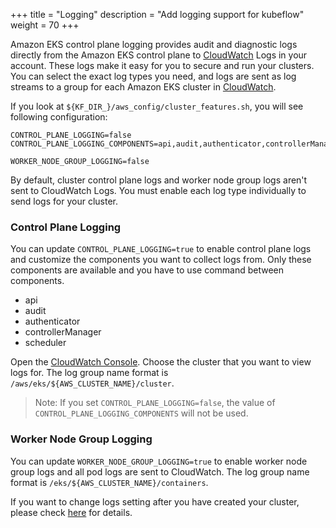 +++
title = "Logging"
description = "Add logging support for kubeflow"
weight = 70
+++

Amazon EKS control plane logging provides audit and diagnostic logs directly from the Amazon EKS control plane to [CloudWatch](https://aws.amazon.com/cloudwatch/) Logs in your account. These logs make it easy for you to secure and run your clusters. You can select the exact log types you need, and logs are sent as log streams to a group for each Amazon EKS cluster in [CloudWatch](https://aws.amazon.com/cloudwatch/).

If you look at `${KF_DIR_}/aws_config/cluster_features.sh`, you will see following configuration:

```shell
CONTROL_PLANE_LOGGING=false
CONTROL_PLANE_LOGGING_COMPONENTS=api,audit,authenticator,controllerManager,scheduler

WORKER_NODE_GROUP_LOGGING=false
```

By default, cluster control plane logs and worker node group logs aren't sent to CloudWatch Logs. You must enable each log type individually to send logs for your cluster.


### Control Plane Logging

You can update `CONTROL_PLANE_LOGGING=true` to enable control plane logs and customize the components you want to collect logs from. Only these components are available and you have to use command between components.

* api
* audit
* authenticator
* controllerManager
* scheduler

Open the [CloudWatch Console](https://console.aws.amazon.com/cloudwatch/home#logs:prefix=/aws/eks). Choose the cluster that you want to view logs for. The log group name format is `/aws/eks/${AWS_CLUSTER_NAME}/cluster`.

> Note: If you set `CONTROL_PLANE_LOGGING=false`, the value of `CONTROL_PLANE_LOGGING_COMPONENTS` will not be used.

### Worker Node Group Logging

You can update `WORKER_NODE_GROUP_LOGGING=true` to enable worker node group logs and all pod logs are sent to CloudWatch.  The log group name format is `/eks/${AWS_CLUSTER_NAME}/containers`.

If you want to change logs setting after you have created your cluster, please check [here](https://docs.aws.amazon.com/eks/latest/userguide/control-plane-logs.html) for details.
